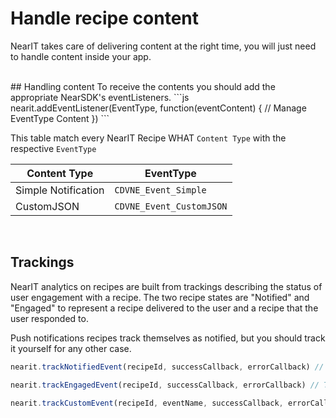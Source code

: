 # Handle recipe content

NearIT takes care of delivering content at the right time, you will just need to handle content inside your app. 

<br>
## Handling content
To receive the contents you should add the appropriate NearSDK's eventListeners.
```js
nearit.addEventListener(EventType, function(eventContent) {
 // Manage EventType Content
})
```

This table match every NearIT Recipe WHAT `Content Type` with the respective `EventType`

|Content Type           | EventType                  |
|-----------------------|----------------------------|
|Simple Notification    | `CDVNE_Event_Simple`       |
|CustomJSON             | `CDVNE_Event_CustomJSON`   |


<!--
## Fetch current user coupon (Not Yet Available)

We handle the complete emission and redemption coupon cycle in our platform, and we deliver a coupon content only when a coupon is emitted (you will not be notified of recipes when a profile has already received the coupon, even if the coupon is still valid).
You can ask the library to fetch the list of all the user current coupons with the method:
```js
nearit.getCoupons(successCallback, errorCallback)
```

The method will also return already redeemed coupons so you get to decide to filter them if necessary.
-->
<br>

## Trackings

NearIT analytics on recipes are built from trackings describing the status of user engagement with a recipe. The two recipe states are "Notified" and "Engaged" to represent a recipe delivered to the user and a recipe that the user responded to.

Push notifications recipes track themselves as notified, but you should track it yourself for any other case.
```js
nearit.trackNotifiedEvent(recipeId, successCallback, errorCallback) // Track `Notified` Event

nearit.trackEngagedEvent(recipeId, successCallback, errorCallback) // Track `Engaged` Event

nearit.trackCustomEvent(recipeId, eventName, successCallback, errorCallback) // Track `eventName` Event
```
